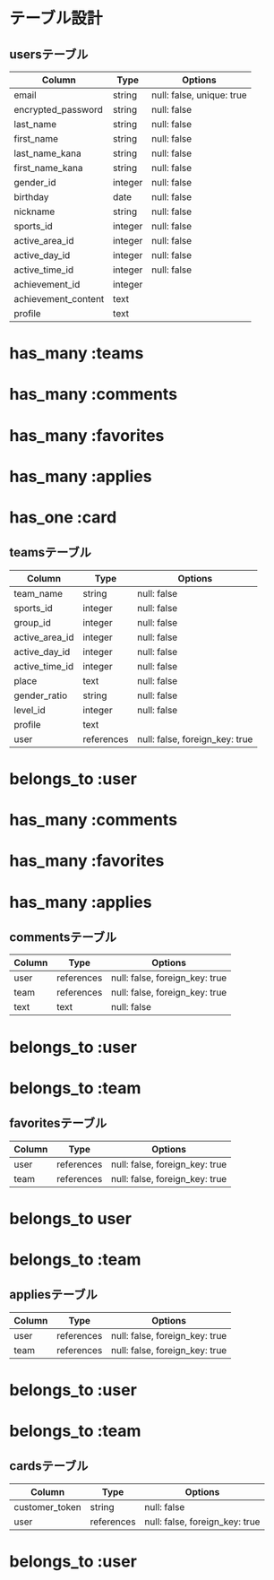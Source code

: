 # テーブル設計

## usersテーブル

| Column                | Type       | Options                        |
| --------------------- | ---------- | -------------------------------|
| email                 | string     | null: false, unique: true      |
| encrypted_password    | string     | null: false                    |
| last_name             | string     | null: false                    |
| first_name            | string     | null: false                    |
| last_name_kana        | string     | null: false                    |
| first_name_kana       | string     | null: false                    |
| gender_id             | integer    | null: false                    |
| birthday              | date       | null: false                    |
| nickname              | string     | null: false                    |
| sports_id             | integer    | null: false                    |
| active_area_id        | integer    | null: false                    |
| active_day_id         | integer    | null: false                    |
| active_time_id        | integer    | null: false                    |
| achievement_id        | integer    |                                |
| achievement_content   | text       |                                |
| profile               | text       |                                |

# has_many :teams
# has_many :comments
# has_many :favorites
# has_many :applies
# has_one :card

## teamsテーブル

| Column                | Type       | Options                        |
| --------------------- | ---------- | -------------------------------|
| team_name             | string     | null: false                    |
| sports_id             | integer    | null: false                    |
| group_id              | integer    | null: false                    |
| active_area_id        | integer    | null: false                    |
| active_day_id         | integer    | null: false                    |
| active_time_id        | integer    | null: false                    |
| place                 | text       | null: false                    |
| gender_ratio          | string     | null: false                    |
| level_id              | integer    | null: false                    |
| profile               | text       |                                |
| user                  | references | null: false, foreign_key: true |

# belongs_to :user
# has_many :comments
# has_many :favorites
# has_many :applies

## commentsテーブル

| Column                | Type       | Options                        |
| --------------------- | ---------- | -------------------------------|
| user                  | references | null: false, foreign_key: true |
| team                  | references | null: false, foreign_key: true |
| text                  | text       | null: false                    |

# belongs_to :user
# belongs_to :team

## favoritesテーブル

| Column                | Type       | Options                        |
| --------------------- | ---------- | -------------------------------|
| user                  | references | null: false, foreign_key: true |
| team                  | references | null: false, foreign_key: true |

# belongs_to user
# belongs_to :team

## appliesテーブル

| Column                | Type       | Options                        |
| --------------------- | ---------- | -------------------------------|
| user                  | references | null: false, foreign_key: true |
| team                  | references | null: false, foreign_key: true |

# belongs_to :user
# belongs_to :team

## cardsテーブル

| Column                | Type       | Options                        |
| --------------------- | ---------- | -------------------------------|
| customer_token        | string     | null: false                    |
| user                  | references | null: false, foreign_key: true |

# belongs_to :user